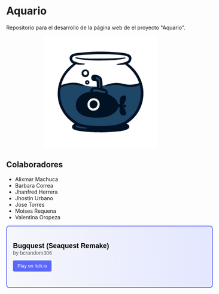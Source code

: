# Aquario
Repositorio para el desarrollo de la página web de el proyecto "Aquario".

<p align="center">
  <img src="./src/imgs/logos/aquariocircle.png" alt="Logo Aquario" width="300">
</p>

## Colaboradores
- Alixmar Machuca
- Barbara Correa
- Jhanfred Herrera
- Jhostin Urbano
- Jose Torres
- Moises Requena
- Valentina Oropeza

<div 
  style="width:552px;height:167px;border:2px solid #5b67fa;border-radius:8px;
         background:linear-gradient(to right,#f6f7fb,#e3e7ff);font-family:sans-serif;
         padding:16px;box-sizing:border-box;display:flex;flex-direction:column;
         justify-content:center;transition:box-shadow 0.3s ease;"
  onmouseover="this.style.boxShadow='0 0 10px rgba(91, 103, 250, 0.5)';"
  onmouseout="this.style.boxShadow='none';"
>
  <a href="https://bcrandom306.itch.io/bugquest-seaquest-remake" target="_blank" style="text-decoration:none;">
    <div style="font-size:1.3em;font-weight:bold;color:#000;">
      Bugquest (Seaquest Remake)
    </div>
    <div style="font-size:1em;color:#555;margin-bottom:12px;">
      by bcrandom306
    </div>
    <div style="display:inline-block;background-color:#5b67fa;color:white;
                padding:8px 12px;border-radius:4px;font-size:0.9em;text-align:center;">
      Play on Itch.io
    </div>
  </a>
</div>
